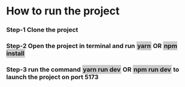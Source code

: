 # How to run the project

### Step-1 Clone the project

### Step-2 Open the project in terminal and run <span style="background-color:rgba(0,0,0,0.2);padding:2px">yarn</span> OR <span style="background-color:rgba(0,0,0,0.2);padding:2px"> npm install</span>

### Step-3 run the command <span style="background-color:rgba(0,0,0,0.2);padding:2px">yarn run dev</span> OR <span style="background-color:rgba(0,0,0,0.2);padding:2px">npm run dev</span> to launch the project on port 5173
